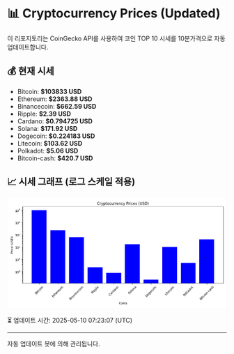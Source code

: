 
# 📊 Cryptocurrency Prices (Updated)

이 리포지토리는 CoinGecko API를 사용하여 코인 TOP 10 시세를 10분가격으로 자동 업데이트합니다.

## 💰 현재 시세
- Bitcoin: **$103833 USD**
- Ethereum: **$2363.88 USD**
- Binancecoin: **$662.59 USD**
- Ripple: **$2.39 USD**
- Cardano: **$0.794725 USD**
- Solana: **$171.92 USD**
- Dogecoin: **$0.224183 USD**
- Litecoin: **$103.62 USD**
- Polkadot: **$5.06 USD**
- Bitcoin-cash: **$420.7 USD**

## 📈 시세 그래프 (로그 스케일 적용)
![Crypto Prices](crypto_prices.png)

⏳ 업데이트 시간: 2025-05-10 07:23:07 (UTC)

---
자동 업데이트 봇에 의해 관리됩니다.
